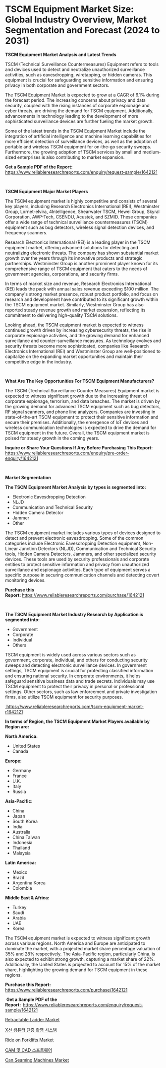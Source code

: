 <p><h1>TSCM Equipment Market Size: Global Industry Overview, Market Segmentation and Forecast (2024 to 2031)</h1></p><p><strong>TSCM Equipment Market Analysis and Latest Trends</strong></p>
<p><p>TSCM (Technical Surveillance Countermeasures) Equipment refers to tools and devices used to detect and neutralize unauthorized surveillance activities, such as eavesdropping, wiretapping, or hidden cameras. This equipment is crucial for safeguarding sensitive information and ensuring privacy in both corporate and government sectors.</p><p>The TSCM Equipment Market is expected to grow at a CAGR of 6.1% during the forecast period. The increasing concerns about privacy and data security, coupled with the rising instances of corporate espionage and cyber threats, are driving the demand for TSCM equipment. Additionally, advancements in technology leading to the development of more sophisticated surveillance devices are further fueling the market growth.</p><p>Some of the latest trends in the TSCM Equipment Market include the integration of artificial intelligence and machine learning capabilities for more efficient detection of surveillance devices, as well as the adoption of portable and wireless TSCM equipment for on-the-go security sweeps. Furthermore, the growing adoption of TSCM services by small and medium-sized enterprises is also contributing to market expansion.</p></p>
<p><strong>Get a Sample PDF of the Report:&nbsp;</strong> <a href="https://www.reliableresearchreports.com/enquiry/request-sample/1642121">https://www.reliableresearchreports.com/enquiry/request-sample/1642121</a></p>
<p>&nbsp;</p>
<p><strong>TSCM Equipment Major Market Players</strong></p>
<p><p>The TSCM equipment market is highly competitive and consists of several key players, including Research Electronics International (REI), Westminster Group, Lornet-elvira, 4Intelligence, Shearwater TSCM, Hewei Group, Skyral Corporation, AWP-Tech, CSENDU, Acustek, and SZMID. These companies offer a wide range of technical surveillance countermeasures (TSCM) equipment such as bug detectors, wireless signal detection devices, and frequency scanners.</p><p>Research Electronics International (REI) is a leading player in the TSCM equipment market, offering advanced solutions for detecting and neutralizing electronic threats. The company has shown substantial market growth over the years through its innovative products and strategic partnerships. Westminster Group is another prominent player known for its comprehensive range of TSCM equipment that caters to the needs of government agencies, corporations, and security firms.</p><p>In terms of market size and revenue, Research Electronics International (REI) leads the pack with annual sales revenue exceeding $100 million. The company's strong market presence, robust product portfolio, and focus on research and development have contributed to its significant growth within the TSCM equipment market. Similarly, Westminster Group has also reported steady revenue growth and market expansion, reflecting its commitment to delivering high-quality TSCM solutions.</p><p>Looking ahead, the TSCM equipment market is expected to witness continued growth driven by increasing cybersecurity threats, the rise in corporate espionage activities, and the growing demand for enhanced surveillance and counter-surveillance measures. As technology evolves and security threats become more sophisticated, companies like Research Electronics International (REI) and Westminster Group are well-positioned to capitalize on the expanding market opportunities and maintain their competitive edge in the industry.</p></p>
<p>&nbsp;</p>
<p><strong>What Are The Key Opportunities For TSCM Equipment Manufacturers?</strong></p>
<p><p>The TSCM (Technical Surveillance Counter Measures) Equipment market is expected to witness significant growth due to the increasing threat of corporate espionage, terrorism, and data breaches. The market is driven by the growing demand for advanced TSCM equipment such as bug detectors, RF signal scanners, and phone line analyzers. Companies are investing in state-of-the-art TSCM equipment to protect their sensitive information and secure their premises. Additionally, the emergence of IoT devices and wireless communication technologies is expected to drive the demand for TSCM equipment in the future. Overall, the TSCM equipment market is poised for steady growth in the coming years.</p></p>
<p><strong>Inquire or Share Your Questions If Any Before Purchasing This Report:</strong> <a href="https://www.reliableresearchreports.com/enquiry/pre-order-enquiry/1642121">https://www.reliableresearchreports.com/enquiry/pre-order-enquiry/1642121</a></p>
<p>&nbsp;</p>
<p><strong>Market Segmentation</strong></p>
<p><strong>The TSCM Equipment Market Analysis by types is segmented into:</strong></p>
<p><ul><li>Electronic Eavesdropping Detection</li><li>NLJD</li><li>Communication and Technical Security</li><li>Hidden Camera Detector</li><li>Jammer</li><li>Other</li></ul></p>
<p><p>The TSCM equipment market includes various types of devices designed to detect and prevent electronic eavesdropping. Some of the common categories include Electronic Eavesdropping Detection equipment, Non-Linear Junction Detectors (NLJD), Communication and Technical Security tools, Hidden Camera Detectors, Jammers, and other specialized security devices. These tools are used by security professionals and corporate entities to protect sensitive information and privacy from unauthorized surveillance and espionage activities. Each type of equipment serves a specific purpose in securing communication channels and detecting covert monitoring devices.</p></p>
<p><strong>Purchase this Report:&nbsp;</strong><a href="https://www.reliableresearchreports.com/purchase/1642121">https://www.reliableresearchreports.com/purchase/1642121</a></p>
<p>&nbsp;</p>
<p><strong>The TSCM Equipment Market Industry Research by Application is segmented into:</strong></p>
<p><ul><li>Government</li><li>Corporate</li><li>Individual</li><li>Others</li></ul></p>
<p><p>TSCM equipment is widely used across various sectors such as government, corporate, individual, and others for conducting security sweeps and detecting electronic surveillance devices. In government settings, TSCM equipment is crucial for protecting classified information and ensuring national security. In corporate environments, it helps safeguard sensitive business data and trade secrets. Individuals may use TSCM equipment to protect their privacy in personal or professional settings. Other sectors, such as law enforcement and private investigation firms, also utilize TSCM equipment for security purposes.</p></p>
<p><a href="https://www.reliableresearchreports.com/tscm-equipment-market-r1642121">&nbsp;https://www.reliableresearchreports.com/tscm-equipment-market-r1642121</a></p>
<p><strong>In terms of Region, the TSCM Equipment Market Players available by Region are:</strong></p>
<p>
    <p> <strong> North America: </strong>
        <ul>
            <li>United States</li>
            <li>Canada</li>
        </ul>
        </p> 
    <p> <strong> Europe: </strong>
        <ul>
            <li>Germany</li>
            <li>France</li>
            <li>U.K.</li>
            <li>Italy</li>
            <li>Russia</li>
        </ul>
        </p> 
    <p> <strong> Asia-Pacific: </strong>
        <ul>
            <li>China</li>
            <li>Japan</li>
            <li>South Korea</li>
            <li>India</li>
            <li>Australia</li>
            <li>China Taiwan</li>
            <li>Indonesia</li>
            <li>Thailand</li>
            <li>Malaysia</li>
        </ul>
        </p> 
    <p> <strong> Latin America: </strong>
        <ul>
            <li>Mexico</li>
            <li>Brazil</li>
            <li>Argentina Korea</li>
            <li>Colombia</li>
        </ul>
        </p> 
    <p> <strong> Middle East & Africa: </strong>
        <ul>
            <li>Turkey</li>
            <li>Saudi</li>
            <li>Arabia</li>
            <li>UAE</li>
            <li>Korea</li>
        </ul>
    </p>
    </p>
<p><p>The TSCM equipment market is expected to witness significant growth across various regions. North America and Europe are anticipated to dominate the market, with a projected market share percentage valuation of 35% and 28% respectively. The Asia-Pacific region, particularly China, is also expected to exhibit strong growth, capturing a market share of 22%. Additionally, the United States is projected to account for 15% of the market share, highlighting the growing demand for TSCM equipment in these regions.</p></p>
<p><strong>Purchase this Report: </strong><a href="https://www.reliableresearchreports.com/purchase/1642121">https://www.reliableresearchreports.com/purchase/1642121</a></p>
<p>&nbsp;<strong>Get a Sample PDF of the Report:&nbsp;&nbsp;</strong><a href="https://www.reliableresearchreports.com/enquiry/request-sample/1642121">https://www.reliableresearchreports.com/enquiry/request-sample/1642121</a></p>
<p><strong></strong></p>
<p><p><a href="https://github.com/whpnbwim9/Market-Research-Report-List-1/blob/main/retractable-ladder-market.md">Retractable Ladder Market</a></p><p><a href="https://github.com/rsg307664904/Market-Research-Report-List-2/blob/main/1256465172305.md">X선 컴퓨터 단층 촬영 시스템</a></p><p><a href="https://github.com/thereveren80/Market-Research-Report-List-1/blob/main/ride-on-forklifts-market.md">Ride on Forklifts Market</a></p><p><a href="https://github.com/muchswr/Market-Research-Report-List-1/blob/main/3366791172304.md">CAM 및 CAD 소프트웨어</a></p><p><a href="https://issuu.com/reportprime-2/docs/can-seaming-machines-market-size-2030.pptx">Can Seaming Machines Market</a></p></p>